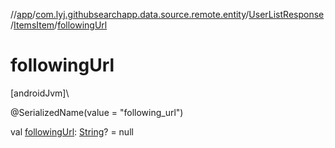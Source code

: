 //[app](../../../../index.md)/[com.lyj.githubsearchapp.data.source.remote.entity](../../index.md)/[UserListResponse](../index.md)/[ItemsItem](index.md)/[followingUrl](following-url.md)

# followingUrl

[androidJvm]\

@SerializedName(value = "following_url")

val [followingUrl](following-url.md): [String](https://kotlinlang.org/api/latest/jvm/stdlib/kotlin/-string/index.html)? = null
